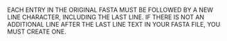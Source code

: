 EACH ENTRY IN THE ORIGINAL FASTA MUST BE FOLLOWED BY A NEW LINE CHARACTER, INCLUDING THE LAST LINE. IF THERE IS NOT AN ADDITIONAL LINE AFTER THE LAST LINE TEXT IN YOUR FASTA FILE, YOU MUST CREATE ONE. 
